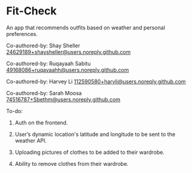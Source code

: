 # Fit-Check

An app that recommends outfits based on weather and personal preferences.

Co-authored-by: Shay Sheller <24629189+shaysheller@users.noreply.github.com>

Co-authored-by: Ruqayaah Sabitu <49168086+ruqayaahh@users.noreply.github.com>

Co-authored-by: Harvey Li <112590580+harvli@users.noreply.github.com>

Co-authored-by: Sarah Moosa <74516787+Sbethm@users.noreply.github.com>


To-do:
1. Auth on the frontend.

2. User’s dynamic location's latitude and longitude to be sent to the weather API.

3. Uploading pictures of clothes to be added to their wardrobe.

4. Ability to remove clothes from their wardrobe.
